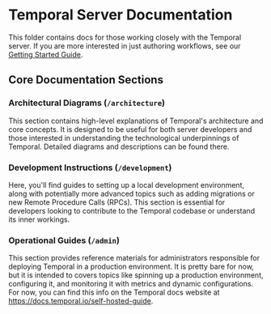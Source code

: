 # Temporal Server Documentation

This folder contains docs for those working closely with the Temporal server. 
If you are more interested in just authoring workflows, see our [Getting Started Guide](../README.md#getting-started).

## Core Documentation Sections

### Architectural Diagrams (`/architecture`)
This section contains high-level explanations of Temporal's architecture and core concepts. 
It is designed to be useful for both server developers and those interested in understanding the technological underpinnings of Temporal. 
Detailed diagrams and descriptions can be found there.

### Development Instructions (`/development`)
Here, you'll find guides to setting up a local development environment, along with potentially more advanced topics such as adding migrations or new Remote Procedure Calls (RPCs). 
This section is essential for developers looking to contribute to the Temporal codebase or understand its inner workings.

### Operational Guides (`/admin`)
This section provides reference materials for administrators responsible for deploying Temporal in a production environment. 
It is pretty bare for now, but it is intended to covers topics like spinning up a production environment, configuring it, and monitoring it with metrics and dynamic configurations.
For now, you can find this info on the Temporal docs website at https://docs.temporal.io/self-hosted-guide.